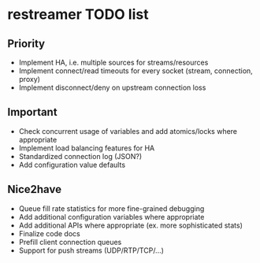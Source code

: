 restreamer TODO list
====================

Priority
--------

* Implement HA, i.e. multiple sources for streams/resources
* Implement connect/read timeouts for every socket (stream, connection, proxy)
* Implement disconnect/deny on upstream connection loss

Important
---------

* Check concurrent usage of variables and add atomics/locks where appropriate
* Implement load balancing features for HA
* Standardized connection log (JSON?)
* Add configuration value defaults

Nice2have
---------

* Queue fill rate statistics for more fine-grained debugging
* Add additional configuration variables where appropriate
* Add additional APIs where appropriate (ex. more sophisticated stats)
* Finalize code docs
* Prefill client connection queues
* Support for push streams (UDP/RTP/TCP/...)
